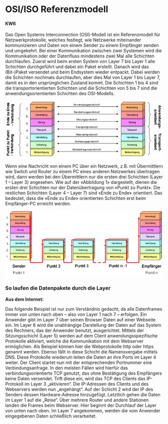 # OSI/ISO Referenzmodell
#### KW6

Das Open Systems Interconnection (OSI)-Modell ist ein Referenzmodell für Netzwerkprotokolle, welches festlegt, wie Netzwerke miteinander kommunizieren und Daten von einem Sender zu einem Empfänger senden und umgekehrt. 
Bei einer Kommunikation zwischen zwei Systemen wird die Kommunikation oder der Datenfluss mindestens zwei Mal alle Schichten durchlaufen. Zuerst wird beim ersten System von Layer 7 bis Layer 1 alle Schichten durchgeführt und dabei ein Paket erstellt. Danach wird das (Bit-)Paket versendet und beim Endsystem wieder entpackt. Dabei werden die Schichten nochmals durchlaufen, aber dies Mal von Layer 1 bis Layer 7, damit es in den ursprünglichen Zustand kommt. 
Die Schichten 1 bis 4 sind die transportorientierten Schichten und die Schichten von 5 bis 7 sind die anwendungsorientierten Schichten des OSI-Modells.

![OSI-Referenzmodell](../bilder/osi/OSI-Modell2.png)

Wenn eine Nachricht von einem PC über ein Netzwerk, z.B. mit Übermittlern wie Switch und Router zu einem PC eines anderen Netzwerkes übertragen wird, dann werden bei den Übermittlern nur die ersten drei Schichten (Layer 1 – Layer 3) angesehen. Wie auf der «Abbildung 1» dargestellt, dienen die ersten drei Schichten nur der Datenübertragung von «Punkt zu Punkt». Die restlichen Schichten (Layer 4 – Layer 7) sind «Ende zu Ende» orientiert. Das bedeutet, dass die «Ende zu Ende» orientierten Schichten erst beim Empfänger-PC erreicht werden. 

![Kommunikation_OSI-Referenzmodell](../bilder/osi/OSI-Modell3.png)

###  So laufen die Datenpakete durch die Layer
**Aus dem Internet:**


Das folgende Beispiel ist nur zum Verständnis gedacht, da alle Datenframes immer von unten nach oben – also von Layer 1 nach 7 – erfolgen.
Ein Anwender gibt im Layer 7 über seinen Browser Daten auf einer Webseite ein. Im Layer 6 wird die unabhängige Darstellung der Daten auf das System des Rechners, das der Anwender benutzt, ausgerichtet. Mittels der Sitzungsschicht (Layer 5) werden auf dem Client anwendungsspezifische Protokolle aktiviert, welche die Kommunikation mit dem Webserver ermöglichen. Als Beispiel können hier die Webprotokolle http oder https genannt werden.
Ebenso fällt in diese Schicht die Namensvergabe mittels DNS. Diese Protokolle wiederum leiten die Daten an ihre Ports im Layer 4 weiter. Der Client startet nun mit der entsprechenden Portnummer eine Verbindungsanfrage. In den meisten Fällen wird hierfür das verbindungsorientierte TCP genutzt, das ohne Bestätigung des Empfängers keine Daten versendet. Trift diese ein, wird das TCP des Clients das IP-Protokoll im Layer 3 „aktivieren“. Die IP-Adressen des Clients und des Webservers werden nun „angehängt“. Auf der Schicht 2 wird der IP des Senders dessen Hardware-Adresse hinzugefügt. Letztlich gehen die Daten im Layer 1 auf die „Reise“. Über mehrere Router und andere Stationen landen die Frames beim Webserver. Hier beginnt der Durchlauf der Layer von unten nach oben. Im Layer 7 angekommen, werden die vom Anwender eingegebenen Daten schließlich verarbeitet. 


